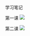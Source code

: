 学习笔记

第一课
![](https://tva1.sinaimg.cn/large/007S8ZIlly1gjv1gomv0rj30u012an7x.jpg)

第二课
![](https://tva1.sinaimg.cn/large/007S8ZIlly1gjv1jbij0qj30lp0l7765.jpg)